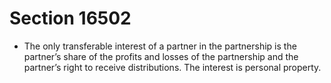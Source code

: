 # Section 16502

- The only transferable interest of a partner in the partnership is the partner’s share of the profits and losses of the partnership and the partner’s right to receive distributions. The interest is personal property.